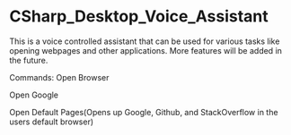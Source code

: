 # CSharp_Desktop_Voice_Assistant

This is a voice controlled assistant that can be used for various tasks like opening webpages and other
applications. More features will be added in the future.

Commands:
Open Browser

Open Google

Open Default Pages(Opens up Google, Github, and StackOverflow in the users default browser)

